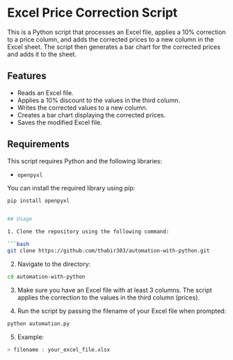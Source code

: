 # Excel Price Correction Script

This is a Python script that processes an Excel file, applies a 10% correction to a price column, and adds the corrected prices to a new column in the Excel sheet. The script then generates a bar chart for the corrected prices and adds it to the sheet.

## Features
- Reads an Excel file.
- Applies a 10% discount to the values in the third column.
- Writes the corrected values to a new column.
- Creates a bar chart displaying the corrected prices.
- Saves the modified Excel file.

## Requirements
This script requires Python and the following libraries:
- `openpyxl`

You can install the required library using pip:
```bash
pip install openpyxl


## Usage

1. Clone the repository using the following command:

```bash
git clone https://github.com/thabir303/automation-with-python.git
```
2. Navigate to the directory:

```bash
cd automation-with-python
```

3. Make sure you have an Excel file with at least 3 columns. The script applies the correction to the values in the third column (prices).

4. Run the script by passing the filename of your Excel file when prompted:

```bash
python automation.py
```
5. Example:
```bash
> filename : your_excel_file.xlsx
```
